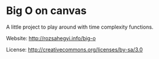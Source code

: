 Big O on canvas
===============

A little project to play around with time complexity functions.

Website: http://rozsahegyi.info/big-o

License: http://creativecommons.org/licenses/by-sa/3.0
